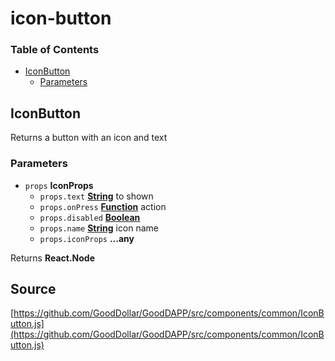 # icon-button

### Table of Contents

* [IconButton](icon-button.md#iconbutton)
  * [Parameters](icon-button.md#parameters)

## IconButton

Returns a button with an icon and text

### Parameters

* `props` **IconProps** 
  * `props.text` [**String**](https://developer.mozilla.org/docs/Web/JavaScript/Reference/Global_Objects/String) to shown
  * `props.onPress` [**Function**](https://developer.mozilla.org/docs/Web/JavaScript/Reference/Statements/function) action
  * `props.disabled` [**Boolean**](https://developer.mozilla.org/docs/Web/JavaScript/Reference/Global_Objects/Boolean) 
  * `props.name` [**String**](https://developer.mozilla.org/docs/Web/JavaScript/Reference/Global_Objects/String) icon name
  * `props.iconProps` **...any** 

Returns **React.Node**

## Source

[https://github.com/GoodDollar/GoodDAPP/src/components/common/IconButton.js](https://github.com/GoodDollar/GoodDAPP/src/components/common/IconButton.js)

